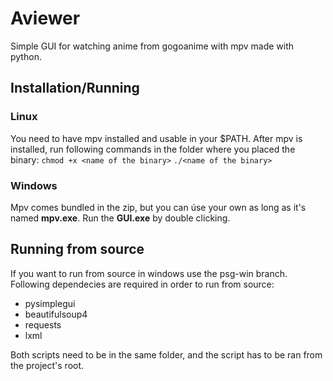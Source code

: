 # Aviewer

Simple GUI for watching anime from gogoanime with mpv made with python.

## Installation/Running
### Linux

You need to have mpv installed and usable in your $PATH.
After mpv is installed, run following commands in the folder where you placed the binary:
`chmod +x <name of the binary>`
`./<name of the binary>`

### Windows 

Mpv comes bundled in the zip, but you can úse your own as long as it's named <b>mpv.exe</b>.
Run the <b>GUI.exe</b> by double clicking.

## Running from source

If you want to run from source in windows use the psg-win branch.
Following dependecies are required in order to run from source:

 - pysimplegui
 - beautifulsoup4
 - requests
 - lxml

Both scripts need to be in the same folder,
and the script has to be ran from the project's root.
